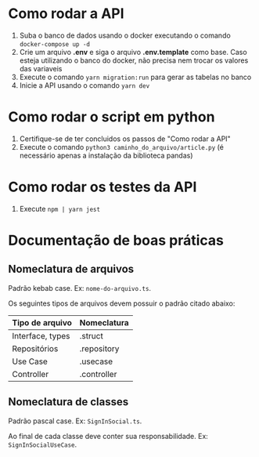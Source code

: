 # Como rodar a API

1. Suba o banco de dados usando o docker executando o comando `docker-compose up -d`
2. Crie um arquivo **.env** e siga o arquivo **.env.template** como base. Caso esteja utilizando o banco do docker, não precisa nem trocar os valores das variaveis
3. Execute o comando `yarn migration:run` para gerar as tabelas no banco
4. Inicie a API usando o comando `yarn dev`

# Como rodar o script em python

1. Certifique-se de ter concluidos os passos de "Como rodar a API"
2. Execute o comando `python3 caminho_do_arquivo/article.py` (é necessário apenas a instalação da biblioteca pandas)

# Como rodar os testes da API

1. Execute `npm | yarn jest`

# Documentação de boas práticas

## Nomeclatura de arquivos

Padrão kebab case. Ex: `nome-do-arquivo.ts`.

Os seguintes tipos de arquivos devem possuir o padrão citado abaixo:

| Tipo de arquivo  | Nomeclatura |
| ---------------- | ----------- |
| Interface, types | .struct     |
| Repositórios     | .repository |
| Use Case         | .usecase    |
| Controller       | .controller |

## Nomeclatura de classes

Padrão pascal case. Ex: `SignInSocial.ts`.

Ao final de cada classe deve conter sua responsabilidade. Ex: `SignInSocialUseCase`.
